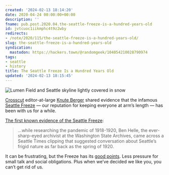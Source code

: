 ```yaml
---
created: '2024-02-13 18:14:20'
date: 2020-04-24 00:00:00+00:00
description: ''
fname: pub.post.2020.04.the-seattle-freeze-is-a-hundred-years-old
id: jvtcuoc1iikmphc4t9z2wby
redirects:
- /note/2020/115/the-seattle-freeze-is-a-hundred-years-old/
slug: the-seattle-freeze-is-a-hundred-years-old
syndication:
  mastodon: https://hackers.town/@randomgeek/104054210028790974
tags:
- seattle
- history
title: The Seattle Freeze Is a Hundred Years Old
updated: '2024-02-13 18:15:45'
---
```


![Lumen Field and Seattle skyline lightly covered in snow](assets/img/2020/cover-2020-04-24.jpg "ometimes there's a literal freeze")

[Crosscut](https://crosscut.com/) editor-at-large [Knute Berger](https://crosscut.com/author/knute-berger) shared evidence that the infamous [Seattle Freeze](https://www.seattletimes.com/life/lifestyle/seattle-freeze-forget-making-friends-half-of-washington-residents-dont-even-want-to-talk-to-you/) — our reputation for keeping everyone at arm’s length — has been with us for a while.

[The first known evidence of the Seattle Freeze](https://crosscut.com/2020/04/first-known-evidence-seattle-freeze):

> …while researching the pandemic of 1918-1920, Ben Helle, the ever-sharp-eyed archivist at the Washington State Archives, came across a Seattle Times clipping that suggested conversation about Seattle’s frigid nature as far back as the spring of 1920.

It can be frustrating, but the Freeze has its [good points](https://www.thrillist.com/lifestyle/seattle/how-i-learned-to-love-the-seattle-freeze).  Less pressure for small talk and social obligations. Plus when we’ve decided we like you, you can’t get rid of us.